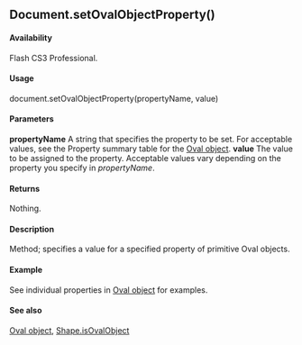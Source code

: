 ## Document.setOvalObjectProperty()

#### Availability

Flash CS3 Professional.

#### Usage

document.setOvalObjectProperty(propertyName, value)

#### Parameters

**propertyName** A string that specifies the property to be set. For acceptable values, see the Property summary table for the [Oval object](../Oval_object/Oval_summary.md).
**value** The value to be assigned to the property. Acceptable values vary depending on the property you specify in
*propertyName*.

#### Returns

Nothing.

#### Description

Method; specifies a value for a specified property of primitive Oval objects.

#### Example

See individual properties in [Oval object](../Oval_object/Oval_summary.md) for examples.

#### See also

[Oval object](../Oval_object/Oval_summary.md), [Shape.isOvalObject](../Shape_object/Shape9.md)
